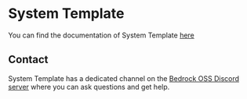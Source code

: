 # System Template

You can find the documentation of System Template [here](https://system-template-docs.readthedocs.io/en/3.5.0/)

## Contact

System Template has a dedicated channel on the [Bedrock OSS Discord server](https://discord.gg/Bqgzp8es2n) where you can ask questions and get help.
